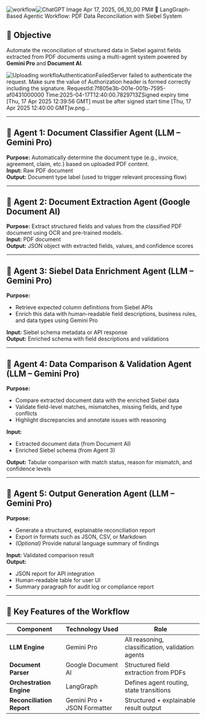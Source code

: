 ![workflow](https://github.com/user-attachments/assets/123f64c5-58c3-4ee9-91ca-9f4ee4418a5a)![ChatGPT Image Apr 17, 2025, 06_10_00 PM](https://github.com/user-attachments/assets/8f784e44-608b-4c9f-86f4-ce0ebb944bdf)# 🔄 LangGraph-Based Agentic Workflow: PDF Data Reconciliation with Siebel System

## 🎯 Objective
Automate the reconciliation of structured data in Siebel against fields extracted from PDF documents using a multi-agent system powered by **Gemini Pro** and **Document AI**.


![Uploading workflo<?xml version="1.0" encoding="utf-8"?><Error><Code>AuthenticationFailed</Code><Message>Server failed to authenticate the request. Make sure the value of Authorization header is formed correctly including the signature.
RequestId:7f805e3b-001e-001b-7595-af0431000000
Time:2025-04-17T12:40:00.7829713Z</Message><AuthenticationErrorDetail>Signed expiry time [Thu, 17 Apr 2025 12:39:56 GMT] must be after signed start time [Thu, 17 Apr 2025 12:40:00 GMT]</AuthenticationErrorDetail></Error>w.png…]()


---

## 🔹 Agent 1: Document Classifier Agent (LLM – Gemini Pro)

**Purpose:** Automatically determine the document type (e.g., invoice, agreement, claim, etc.) based on uploaded PDF content.  
**Input:** Raw PDF document  
**Output:** Document type label (used to trigger relevant processing flow)

---

## 🔹 Agent 2: Document Extraction Agent (Google Document AI)

**Purpose:** Extract structured fields and values from the classified PDF document using OCR and pre-trained models.  
**Input:** PDF document  
**Output:** JSON object with extracted fields, values, and confidence scores

---

## 🔹 Agent 3: Siebel Data Enrichment Agent (LLM – Gemini Pro)

**Purpose:**  
- Retrieve expected column definitions from Siebel APIs  
- Enrich this data with human-readable field descriptions, business rules, and data types using Gemini Pro  

**Input:** Siebel schema metadata or API response  
**Output:** Enriched schema with field descriptions and validations

---

## 🔹 Agent 4: Data Comparison & Validation Agent (LLM – Gemini Pro)

**Purpose:**  
- Compare extracted document data with the enriched Siebel data  
- Validate field-level matches, mismatches, missing fields, and type conflicts  
- Highlight discrepancies and annotate issues with reasoning  

**Input:**  
- Extracted document data (from Document AI)  
- Enriched Siebel schema (from Agent 3)  

**Output:** Tabular comparison with match status, reason for mismatch, and confidence levels

---

## 🔹 Agent 5: Output Generation Agent (LLM – Gemini Pro)

**Purpose:**  
- Generate a structured, explainable reconciliation report  
- Export in formats such as JSON, CSV, or Markdown  
- *(Optional)* Provide natural language summary of findings  

**Input:** Validated comparison result  
**Output:**  
- JSON report for API integration  
- Human-readable table for user UI  
- Summary paragraph for audit log or compliance report

---

## 🔧 Key Features of the Workflow

| **Component**             | **Technology Used**         | **Role**                                            |
|---------------------------|------------------------------|-----------------------------------------------------|
| **LLM Engine**            | Gemini Pro                   | All reasoning, classification, validation agents    |
| **Document Parser**       | Google Document AI           | Structured field extraction from PDFs               |
| **Orchestration Engine**  | LangGraph                    | Defines agent routing, state transitions            |
| **Reconciliation Report** | Gemini Pro + JSON Formatter  | Structured + explainable result output              |
